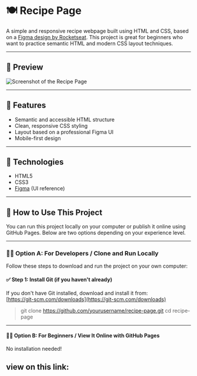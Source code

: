# 🍽️ Recipe Page

A simple and responsive recipe webpage built using HTML and CSS, based on a [Figma design by Rocketseat](https://www.figma.com/community/file/1360315130061454535/pagina-de-receita). This project is great for beginners who want to practice semantic HTML and modern CSS layout techniques.

---

## 📸 Preview

![Screenshot of the Recipe Page](https://via.placeholder.com/800x400.png?text=Recipe+Page+Preview)

---

## 🚀 Features

- Semantic and accessible HTML structure  
- Clean, responsive CSS styling  
- Layout based on a professional Figma UI  
- Mobile-first design  

---

## 🔧 Technologies

- HTML5  
- CSS3  
- [Figma](https://www.figma.com/) (UI reference)  

---

## 📘 How to Use This Project

You can run this project locally on your computer or publish it online using GitHub Pages. Below are two options depending on your experience level.

---

### 👨‍💻 Option A: For Developers / Clone and Run Locally

Follow these steps to download and run the project on your own computer:

#### ✅ Step 1: Install Git (if you haven't already)

If you don't have Git installed, download and install it from:  
[https://git-scm.com/downloads](https://git-scm.com/downloads)

> git clone https://github.com/yourusername/recipe-page.git
cd recipe-page
---

#### 🧑‍🎓 Option B: For Beginners / View It Online with GitHub Pages

No installation needed!

view on this link:
- 
